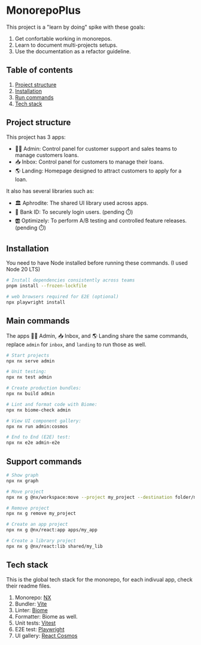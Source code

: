 # MonorepoPlus

This project is a "learn by doing" spike with these goals:

1. Get confortable working in monorepos.
1. Learn to document multi-projects setups.
1. Use the documentation as a refactor guideline.

## Table of contents

1. [Project structure](#project-structure)
1. [Installation](#installation)
1. [Run commands](#run-commands)
1. [Tech stack](#tech-stack)

## Project structure

This project has 3 apps:
- 👩‍💼 Admin: Control panel for customer support and sales teams to manage customers loans.
- 📥 Inbox: Control panel for customers to manage their loans.
- 🌎 Landing: Homepage designed to attract customers to apply for a loan.

It also has several libraries such as:
- 🏛️ Aphrodite: The shared UI library used across apps.
- 🏦 Bank ID: To securely login users. (pending ⏱️)
- 🆎 Optimizely: To perform A/B testing and controlled feature releases. (pending ⏱️)
  
## Installation

You need to have Node installed before running these commands. (I used Node 20 LTS)

```sh
# Install dependencies consistently across teams
pnpm install --frozen-lockfile

# web browsers required for E2E (optional)
npx playwright install
```

## Main commands

The apps 👩‍💼 Admin, 📥 Inbox, and 🌎 Landing share the same commands, replace `admin` for `inbox`, and `landing` to run those as well.

```sh
# Start projects
npx nx serve admin

# Unit testing:
npx nx test admin

# Create production bundles:
npx nx build admin

# Lint and format code with Biome:
npx nx biome-check admin

# View UI component gallery:
npx nx run admin:cosmos

# End to End (E2E) test:
npx nx e2e admin-e2e
```

## Support commands

```sh
# Show graph
npx nx graph

# Move project
npx nx g @nx/workspace:move --project my_project --destination folder/my_project

# Remove project
npx nx g remove my_project

# Create an app project
npx nx g @nx/react:app apps/my_app

# Create a library project
npx nx g @nx/react:lib shared/my_lib
```

## Tech stack

This is the global tech stack for the monorepo, for each indivual app, check their readme files.

1. Monorepo: [NX](https://nx.dev)
1. Bundler: [Vite](https://vite.dev)
1. Linter: [Biome](https://biomejs.dev)
1. Formatter: Biome as well.
1. Unit tests: [Vitest](https://vitest.dev)
1. E2E test: [Playwright](https://playwright.dev)
1. UI gallery: [React Cosmos](https://reactcosmos.org)
